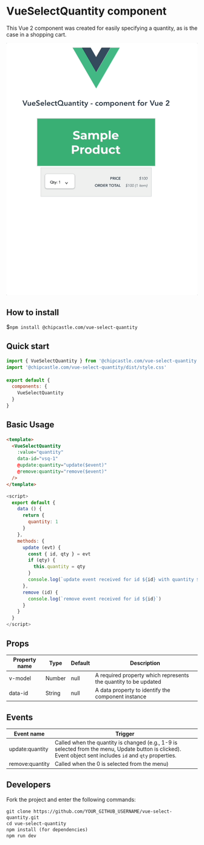 # VueSelectQuantity component

This Vue 2 component was created for easily specifying a quantity, as is the case in a shopping cart.

![VueSelectQuantity Demo](https://github.com/chip/vue-select-quantity/blob/master/Demo.gif)

## How to install

$```npm install @chipcastle.com/vue-select-quantity```


## Quick start

```javascript
import { VueSelectQuantity } from '@chipcastle.com/vue-select-quantity'
import '@chipcastle.com/vue-select-quantity/dist/style.css'

export default {
  components: {
    VueSelectQuantity
  }
}
```

## Basic Usage

```html
<template>
  <VueSelectQuantity
    :value="quantity"
    data-id="vsq-1"
    @update:quantity="update($event)"
    @remove:quantity="remove($event)"
  />
</template>
```

```javascript
<script>
  export default {
    data () {
      return {
        quantity: 1
      }
    },
    methods: {
      update (evt) {
        const { id, qty } = evt
        if (qty) {
          this.quantity = qty
        }
        console.log(`update event received for id ${id} with quantity ${this.quantity}`
      },
      remove (id) {
        console.log(`remove event received for id ${id}`)
      }
    }
  }
</script>
```

## Props

| Property name | Type | Default | Description |
| ------------- | ---- | ------- | ----------- |
| v-model | Number | null | A required property which represents the quantity to be updated |
| data-id | String | null | A data property to identify the component instance |

## Events

| Event name | Trigger |
| ------------- | ---- |
| update:quantity | Called when the quantity is changed (e.g., 1-9 is selected from the menu, Update button is clicked). Event object sent includes `id` and `qty` properties.|
| remove:quantity | Called when the 0 is selected from the menu) |

## Developers

Fork the project and enter the following commands:

    git clone https://github.com/YOUR_GITHUB_USERNAME/vue-select-quantity.git
    cd vue-select-quantity
    npm install (for dependencies)
    npm run dev
